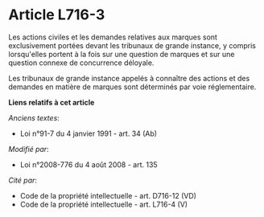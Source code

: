 # Article L716-3

Les actions civiles et les demandes relatives aux marques sont exclusivement portées devant les tribunaux de grande instance,
y compris lorsqu'elles portent à la fois sur une question de marques et sur une question connexe de concurrence déloyale.

Les tribunaux de grande instance appelés à connaître des actions et des demandes en matière de marques sont déterminés par
voie réglementaire.

**Liens relatifs à cet article**

_Anciens textes_:

  - Loi n°91-7 du 4 janvier 1991 - art. 34 (Ab)

_Modifié par_:

  - Loi n°2008-776 du 4 août 2008 - art. 135

_Cité par_:

  - Code de la propriété intellectuelle - art. D716-12 (VD)
  - Code de la propriété intellectuelle - art. L716-4 (V)
